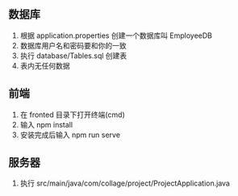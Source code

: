 ## 数据库

1. 根据 application.properties 创建一个数据库叫 EmployeeDB
2. 数据库用户名和密码要和你的一致
3. 执行 database/Tables.sql 创建表
4. 表内无任何数据

## 前端

1. 在 fronted 目录下打开终端(cmd)
2. 输入 npm install
3. 安装完成后输入 npm run serve

## 服务器

1. 执行 src/main/java/com/collage/project/ProjectApplication.java